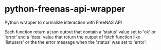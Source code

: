 # python-freenas-api-wrapper
Python wrapper to normalize interaction with FreeNAS API

Each function return a json output that contain a 'status' value set to 'ok' or 'error' and a 'data' value that return the output of fetch function like 'listusers' or the the error message when the 'status' was set to 'error'.
